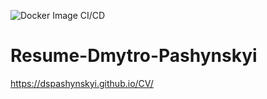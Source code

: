 ![Docker Image CI/CD](https://github.com/dspashynskyi/cv/workflows/CI/badge.svg)

# Resume-Dmytro-Pashynskyi
https://dspashynskyi.github.io/CV/
